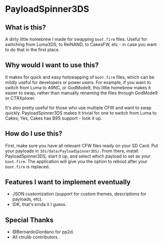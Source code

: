 # PayloadSpinner3DS

## What is this?
A dirty little homebrew I made for swapping `boot.firm` files.  Useful for switching from Luma3DS, to ReiNAND, to CakesFW, etc - in case you want to do that in the first place.  

## Why would I want to use this?
It makes for quick and easy hotswapping of `boot.firm` files, which can be mildly useful for developers or power users.  For example, if you want to switch from Luma to A9NC, or GodMode9, this little homebrew makes it easier to swap, rather than manually renaming the files through GodMode9 or CTRXplorer.

It's also pretty useful for those who use multiple CFW and want to swap quickly. PayloadSpinner3DS makes it trivial for one to switch from Luma to Cakes; Yes, Cakes has B9S support - look it up.

## How do I use this?
First, make sure you have all relevant CFW files ready on your SD Card.  Put your payloads in `3ds/data/PayloadSpinner3DS/`.  From there, install PayloadSpinner3DS, start it up, and select which payload to set as your `boot.firm`.  The application will give you the option to reboot after your `boot.firm` is replaced.

## Features I want to implement eventually
 - JSON customization (support for custom themes, descriptions for payloads, etc).
 - IDK, that's kinda it I guess.

## Special Thanks
 - @BernardoGiordano for pp2d.
 - All ctrulib contributors.

